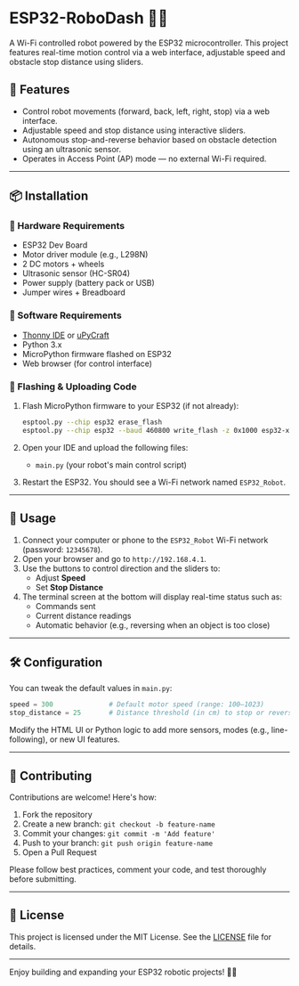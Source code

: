 # ESP32-RoboDash 🚗📶
A Wi-Fi controlled robot powered by the ESP32 microcontroller. This project features real-time motion control via a web interface, adjustable speed and obstacle stop distance using sliders. 

## 🌟 Features

- Control robot movements (forward, back, left, right, stop) via a web interface.
- Adjustable speed and stop distance using interactive sliders.
- Autonomous stop-and-reverse behavior based on obstacle detection using an ultrasonic sensor.
- Operates in Access Point (AP) mode — no external Wi-Fi required.

---

## 📦 Installation

### 🔧 Hardware Requirements

- ESP32 Dev Board  
- Motor driver module (e.g., L298N)  
- 2 DC motors + wheels  
- Ultrasonic sensor (HC-SR04)  
- Power supply (battery pack or USB)  
- Jumper wires + Breadboard

### 📲 Software Requirements

- [Thonny IDE](https://thonny.org/) or [uPyCraft](https://randomnerdtutorials.com/install-uPyCraft-ide-windows/)  
- Python 3.x  
- MicroPython firmware flashed on ESP32  
- Web browser (for control interface)

### 🔌 Flashing & Uploading Code

1. Flash MicroPython firmware to your ESP32 (if not already):
   ```bash
   esptool.py --chip esp32 erase_flash
   esptool.py --chip esp32 --baud 460800 write_flash -z 0x1000 esp32-xxxxxx.bin
   ```

2. Open your IDE and upload the following files:
   - `main.py` (your robot's main control script)

3. Restart the ESP32. You should see a Wi-Fi network named `ESP32_Robot`.

---

## 🚀 Usage

1. Connect your computer or phone to the `ESP32_Robot` Wi-Fi network (password: `12345678`).
2. Open your browser and go to `http://192.168.4.1`.
3. Use the buttons to control direction and the sliders to:
   - Adjust **Speed**
   - Set **Stop Distance**
4. The terminal screen at the bottom will display real-time status such as:
   - Commands sent
   - Current distance readings
   - Automatic behavior (e.g., reversing when an object is too close)

---

## 🛠️ Configuration

You can tweak the default values in `main.py`:

```python
speed = 300              # Default motor speed (range: 100–1023)
stop_distance = 25       # Distance threshold (in cm) to stop or reverse
```

Modify the HTML UI or Python logic to add more sensors, modes (e.g., line-following), or new UI features.

---

## 🤝 Contributing

Contributions are welcome! Here's how:

1. Fork the repository
2. Create a new branch: `git checkout -b feature-name`
3. Commit your changes: `git commit -m 'Add feature'`
4. Push to your branch: `git push origin feature-name`
5. Open a Pull Request

Please follow best practices, comment your code, and test thoroughly before submitting.

---

## 📄 License

This project is licensed under the MIT License. See the [LICENSE](LICENSE) file for details.

---

Enjoy building and expanding your ESP32 robotic projects! 🤖🚀

